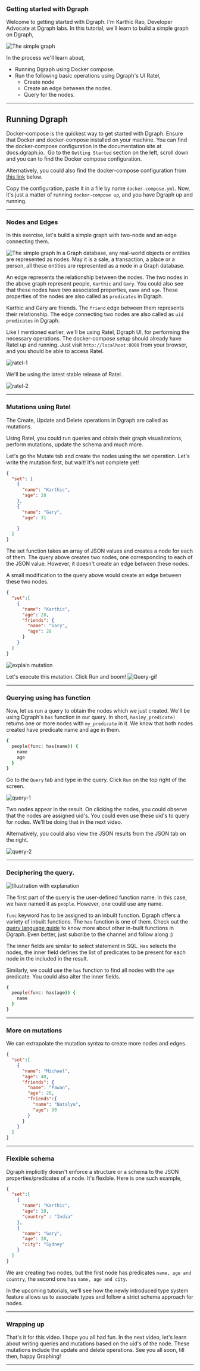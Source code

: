 ### Getting started with Dgraph

Welcome to getting started with Dgraph. I'm Karthic Rao,  Developer Advocate at Dgraph labs. In this tutorial, we'll learn to build a simple graph on Dgraph, 

![The simple graph](./images/gs-1.png)

In the process we'll learn about, 

- Running Dgraph using Docker compose. 
- Run the following basic operations using Dgraph's UI Ratel, 
  - Create node
  - Create an edge between the nodes.
  - Query for the nodes.
   
---

## Running Dgraph
Docker-compose is the quickest way to get started with Dgraph. Ensure that 
Docker and docker-compose installed on your machine. You can find the docker-compose 
configuration in the documentation site at docs.dgraph.io. 
Go to the `Getting Started` section on the left, scroll down and you can to 
find the Docker compose configuration. 

Alternatively, you could also find the docker-compose configuration from 
[this link](https://github.com/dgraph-io/dgraph/blob/master/wiki/content/get-started/index.md#docker-compose)  below.

Copy the configuration, paste it in a file by name `docker-compose.yml`.
 Now, it's just a matter of running `docker-compose up`, and you have 
 Dgraph up and running. 

---

### Nodes and Edges
In this exercise, let's build a simple graph with two-node and an edge connecting them.

![The simple graph](./images/gs-1.png)
In a Graph database, any real-world objects or entities are represented as nodes.
May it is a sale, a transaction, a place or a person, all these entities are 
represented as a node in a Graph database.

An edge represents the relationship between the nodes. The two nodes in the above graph represent 
people, `Karthic` and `Gary`. You could also see that these nodes have two 
associated properties, `name` and `age`. These properties of the nodes are 
also called as `predicates` in Dgraph. 

Karthic and Gary are friends. The `friend` edge between them represents their 
relationship.  The edge connecting two nodes are also called as `uid predicates` in Dgraph. 

Like I mentioned earlier, we'll be using Ratel, Dgraph UI, for performing the 
necessary operations. The docker-compose setup should already have Ratel up and 
running. Just visit `http://localhost:8000` from your browser, and you should be able to access Ratel. 


![ratel-1](./images/gs-2.png)

We'll be using the latest stable release of Ratel. 

![ratel-2](./images/gs-3.png)

---

### Mutations using Ratel
The Create, Update and Delete operations in Dgraph are called as mutations. 

Using Ratel, you could run queries and obtain their graph visualizations, 
perform mutations, update the schema and much more. 

Let's go the Mutate tab and create the nodes using the set operation. Let's 
write the mutation first, but wait! It's not complete yet! 


```json
{
  "set": [
    {
      "name": "Karthic",
      "age": 28
    },
    {
      "name": "Gary",
      "age": 31

    }
  ]
}
```

The set function takes an array of JSON values and creates a node for each of them. 
The query above creates two nodes, one corresponding to each of the JSON value. 
However, it doesn't create an edge between these nodes. 

A small modification to the query above would create an edge between these two nodes.   

```json
{
  "set":[
    {
      "name": "Karthic",
      "age": 28,
      "friends": {
        "name": "Gary",
        "age": 28
      }
    }
  ]
}
```

![explain mutation](./images/explain-1.JPG)

Let's execute this mutation. Click Run and boom! 
![Query-gif](./images/mutation-1.gif)

---

### Querying using has function

Now, let us run a query to obtain the nodes which we just created. 
We'll be using Dgraph's `has` function in our query. 
In short, `has(my_predicate)` returns one or more nodes with `my_predicate` in it. 
We know that both nodes created have predicate name and age in them.

```sh
{
  people(func: has(name)) {
    name 
    age
  }
}
```

Go to the `Query` tab and type in the query.
Click `Run` on the top right of the screen. 

![query-1](./images/query-1.gif)

Two nodes appear in the result. On clicking the nodes, you could observe that 
the nodes are assigned uid's. You could even use these uid's to query for nodes. 
We'll be doing that in the next video. 


Alternatively, you could also view the JSON results from the JSON tab on the right. 


![query-2](./images/query-2.gif)

---

### Deciphering the query.

![Illustration with explanation](./images/explain-2.JPG)
 
The first part of the query is the user-defined function name. In this case, 
we have named it as `people`. However, one could use any name.  

`func` keyword has to be assigned to an inbuilt function. Dgraph offers a variety 
of inbuilt functions. The `has`  function is one of them.  Check out the 
[query language guide](https://docs.dgraph.io/query-language) to know more about 
other in-built functions in Dgraph. Even better, just subcribe to the channel and follow along :)

The inner fields are similar to select statement in SQL. `Has` selects the nodes, 
the inner field defines the list of predicates to be present for each node in the included in the result. 

Similarly, we could use the `has` function to find all nodes with the `age` 
predicate. You could also alter the inner fields. 

```sh
{
  people(func: has(age)) {
    name
  }
}
```

---

### More on mutations
We can extrapolate the mutation syntax to create more nodes and edges. 


```json
{
  "set":[
    {
      "name": "Michael",
      "age": 40,
      "friends": {
        "name": "Pawan",
        "age": 28,
        "friends":{
          "name": "Natalya",
          "age": 30
        }
      }
    }
  ]
}
```

---

### Flexible schema 
Dgraph implicitly doesn't enforce a structure or a schema to the JSON 
properties/predicates of a node. It's flexible. 
Here is one such example, 

```json
{
  "set":[
    {
      "name": "Karthic",
      "age": 28,
      "country" : "India"
    },
    {
      "name": "Gary",
      "age": 28,
      "city": "Sydney"
    }
  ]
}
```

We are creating two nodes, but the first node has predicates `name, age and country`, 
the second one has `name, age and city`. 

In the upcoming tutorials, we'll see how the newly introduced type system 
feature allows us to associate types and follow a strict schema approach for nodes. 

---

### Wrapping up
That's it for this video. I hope you all had fun. In the next video, let's 
learn about writing queries and mutations based on the uid's of the node. These 
mutations include the update and delete operations. See you all soon, till then, happy Graphing! 

---

